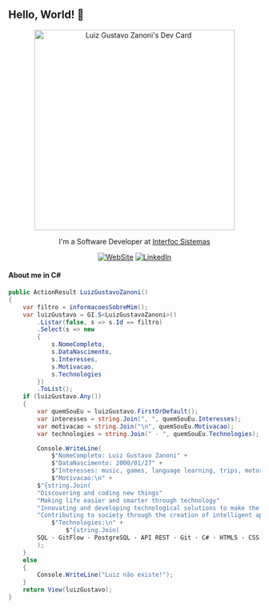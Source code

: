 ## Hello, World! 👋

<div align="center">

<a href="https://app.daily.dev/luizzanoni"><img src="https://api.daily.dev/devcards/face8794e7d449f592ba325e43d93334.png?r=ee2" width="400" alt="Luiz Gustavo Zanoni's Dev Card"/></a>

I'm a Software Developer at <a href="https://interfoc.com.br/" target="_blank">Interfoc Sistemas</a></p>

[![WebSite](https://img.shields.io/badge/website-000000?style=for-the-badge&logo=About.me&logoColor=white)](https://luizzanoni.vercel.app/)
[![LinkedIn](https://img.shields.io/badge/LinkedIn-0077B5?style=for-the-badge&logo=linkedin&logoColor=white)](https://www.linkedin.com/in/luizgustavozanoni/)

<div align="left">

#### About me in C#
	
``` C#
public ActionResult LuizGustavoZanoni()
{
    var filtro = informacoesSobreMim();
    var luizGustavo = GI.S<LuizGustavoZanoni>()
        .Listar(false, s => s.Id == filtro)
        .Select(s => new
        {
            s.NomeCompleto,
            s.DataNascimento,
            s.Interesses,
            s.Motivacao,
            s.Technologies
        })
        .ToList();
    if (luizGustavo.Any())
    {
        var quemSouEu = luizGustavo.FirstOrDefault();
        var interesses = string.Join(", ", quemSouEu.Interesses);
        var motivacao = string.Join("\n", quemSouEu.Motivacao);
        var technologies = string.Join(" · ", quemSouEu.Technologies);

        Console.WriteLine(
            $"NomeCompleto: Luiz Gustavo Zanoni" +
            $"DataNascimento: 2000/01/27" +
            $"Interesses: music, games, language learning, trips, motorcycle" +
            $"Motivacao:\n" +
		$"{string.Join(
		"Discovering and coding new things"
		"Making life easier and smarter through technology"
		"Innovating and developing technological solutions to make the world a better place"
		"Contributing to society through the creation of intelligent applications and systems")} +
            $"Technologies:\n" +
            	$"{string.Join(
		SQL · GitFlow · PostgreSQL · API REST · Git · C# · HTML5 · CSS · JavaScript · .NET Framework);
        );
    }
    else
    {
        Console.WriteLine("Luiz não existe!");
    }
    return View(luizGustavo);
}

```
  
</div>
